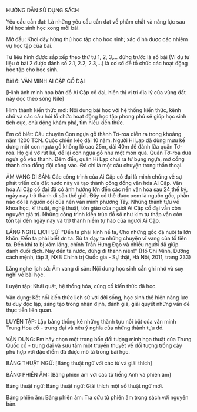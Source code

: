 HƯỚNG DẪN SỬ DỤNG SÁCH

Yêu cầu cần đạt:
Là những yêu cầu cần đạt về phẩm chất và năng lực sau khi học sinh học xong mỗi bài.

Mở đầu:
Khơi dậy hứng thú học tập cho học sinh; xác định được các nhiệm vụ học tập của bài.

Tư liệu hình được sắp xếp theo thứ tự 1, 2, 3,... đứng trước là số bài (Ví dụ tư liệu ở bài 2 được đánh số 2.1, 2.2, 2.3,...) là cơ sở để tổ chức các hoạt động học tập cho học sinh.

Bài 6: VĂN MINH AI CẬP CỔ ĐẠI

[Hình ảnh minh họa bản đồ Ai Cập cổ đại, hiển thị vị trí địa lý của vùng đất này dọc theo sông Nile]

Hình thành kiến thức mới:
Nội dung bài học với hệ thống kiến thức, kênh chữ và các câu hỏi tổ chức hoạt động học tập phong phú sẽ giúp học sinh tích cực, chủ động khám phá, tìm hiểu kiến thức.

Em có biết:
Câu chuyện Con ngựa gỗ thành Tơ-roa diễn ra trong khoảng năm 1200 TCN. Cuộc chiến kéo dài 10 năm. Người Hi Lạp đã dùng mưu kế dựng một con ngựa gỗ khổng lồ cao 25m, dài 40m để đánh lừa quân Tơ-roa. Họ giả vờ rút lui, để lại con ngựa gỗ như một món quà. Quân Tơ-roa đưa ngựa gỗ vào thành. Đêm đến, quân Hi Lạp chui ra từ bụng ngựa, mở cổng thành cho đồng đội xông vào. Đó chỉ là một câu chuyện trong thần thoại.

ÂM VANG DI SẢN:
Các công trình của Ai Cập cổ đại là minh chứng về sự phát triển của đất nước này và tạo thành công đồng văn hóa Ai Cập. Văn hóa Ai Cập cổ đại đã có ảnh hưởng lớn đến các nền văn hóa sau 24 thế kỷ, ngày nay trở thành di sản thế giới. Đây có thể được xem là nguồn gốc, phần nào đó là nguồn cội của nền văn minh phương Tây. Những thành tựu về khoa học, kĩ thuật, nghệ thuật, tôn giáo của người Ai Cập cổ đại vẫn còn nguyên giá trị. Những công trình kiến trúc đồ sộ như kim tự tháp vẫn còn tồn tại đến ngày nay và trở thành niềm tự hào của người Ai Cập.

LẮNG NGHE LỊCH SỬ:
"Đến ta phải kính nể ta,
Cho những gốc đã nuôi ta lớn khôn.
Đến ta phải biết ơn ta. Sử ta dạy ta những chuyện vĩ vang của tổ tiên ta. Đến khi ta bị xâm lăng, chính Trần Hưng Đạo và nhiều người đã giúp đánh đuổi địch. Nay đến ta nước, đứng đi thanh niên!"
(Hồ Chí Minh, Đường cách mệnh, tập 3,
NXB Chính trị Quốc gia - Sự thật, Hà Nội, 2011, trang 233)

Lắng nghe lịch sử:
Âm vang di sản:
Nội dung học sinh cần ghi nhớ và suy nghĩ về bài học.

Luyện tập:
Khái quát, hệ thống hóa, củng cố kiến thức đã học.

Vận dụng:
Kết nối kiến thức lịch sử với đời sống, học sinh thể hiện năng lực tư duy độc lập, sáng tạo trong nhận định, đánh giá, giải quyết những vấn đề thực tiễn liên quan.

LUYỆN TẬP:
Lập bảng thống kê những thành tựu nổi bật của văn minh Trung Hoa cổ - trung đại và nêu ý nghĩa của những thành tựu đó.

VẬN DỤNG:
Em hãy chọn một trong bốn đối tượng minh họa thuật của Trung Quốc cổ - trung đại và sưu tầm một truyền thuyết về đối tượng trồng cây phù hợp với đặc điểm đã được mô tả trong bài học.

BẢNG THUẬT NGỮ:
[Bảng thuật ngữ với các từ và giải thích]

BẢNG PHIÊN ÂM:
[Bảng phiên âm với các từ tiếng Anh và phiên âm]

Bảng thuật ngữ:
Bảng thuật ngữ: Giải thích một số thuật ngữ mới.

Bảng phiên âm:
Bảng phiên âm: Tra cứu từ phiên âm trong sách với nguyên bản.